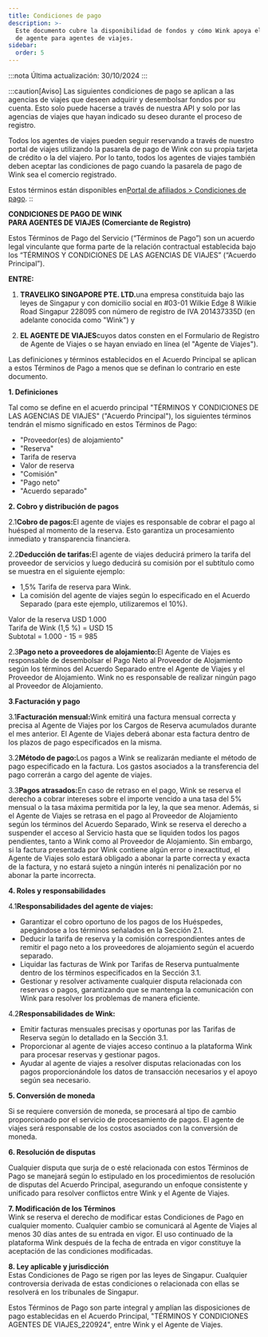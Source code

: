 ```yaml
---
title: Condiciones de pago
description: >-
  Este documento cubre la disponibilidad de fondos y cómo Wink apoya el modelo
  de agente para agentes de viajes.
sidebar:
  order: 5
---
```

:::nota
Última actualización: 30/10/2024
:::

:::caution\[Aviso]
Las siguientes condiciones de pago se aplican a las agencias de viajes que deseen adquirir y desembolsar fondos por su cuenta.
Esto solo puede hacerse a través de nuestra API y solo por las agencias de viajes que hayan indicado su deseo durante el proceso de registro.

Todos los agentes de viajes pueden seguir reservando a través de nuestro portal de viajes utilizando la pasarela de pago de Wink con su propia tarjeta de crédito o la del viajero. Por lo tanto, todos los agentes de viajes también deben aceptar las condiciones de pago cuando la pasarela de pago de Wink sea el comercio registrado.

Estos términos están disponibles en[Portal de afiliados > Condiciones de pago](/studio/payment-terms).
::

**CONDICIONES DE PAGO DE WINK**\
**PARA AGENTES DE VIAJES (Comerciante de Registro)**

Estos Términos de Pago del Servicio (“Términos de Pago”) son un acuerdo legal vinculante que forma parte de la relación contractual establecida bajo los “TÉRMINOS Y CONDICIONES DE LAS AGENCIAS DE VIAJES” (“Acuerdo Principal”).

**ENTRE:**

1. **TRAVELIKO SINGAPORE PTE. LTD.**&#x75;na empresa constituida bajo las leyes de Singapur y con domicilio social en #03-01 Wilkie Edge 8 Wilkie Road Singapur 228095 con número de registro de IVA 201437335D (en adelante conocida como "Wink") y

2. **EL AGENTE DE VIAJES**cuyos datos consten en el Formulario de Registro de Agente de Viajes o se hayan enviado en línea (el "Agente de Viajes").

Las definiciones y términos establecidos en el Acuerdo Principal se aplican a estos Términos de Pago a menos que se definan lo contrario en este documento.

**1. Definiciones**

Tal como se define en el acuerdo principal "TÉRMINOS Y CONDICIONES DE LAS AGENCIAS DE VIAJES" ("Acuerdo Principal"), los siguientes términos tendrán el mismo significado en estos Términos de Pago:

* "Proveedor(es) de alojamiento"
* "Reserva"
* Tarifa de reserva
* Valor de reserva
* "Comisión"
* "Pago neto"
* "Acuerdo separado"

**2. Cobro y distribución de pagos**

2.1**Cobro de pagos:**&#x45;l agente de viajes es responsable de cobrar el pago al huésped al momento de la reserva. Esto garantiza un procesamiento inmediato y transparencia financiera.

2.2**Deducción de tarifas:**&#x45;l agente de viajes deducirá primero la tarifa del proveedor de servicios y luego deducirá su comisión por el subtítulo como se muestra en el siguiente ejemplo:

* 1,5% Tarifa de reserva para Wink.
* La comisión del agente de viajes según lo especificado en el Acuerdo Separado (para este ejemplo, utilizaremos el 10%).

Valor de la reserva USD 1.000\
Tarifa de Wink (1,5 %) = USD 15\
Subtotal = 1.000 - 15 = 985

2.3**Pago neto a proveedores de alojamiento:**&#x45;l Agente de Viajes es responsable de desembolsar el Pago Neto al Proveedor de Alojamiento según los términos del Acuerdo Separado entre el Agente de Viajes y el Proveedor de Alojamiento. Wink no es responsable de realizar ningún pago al Proveedor de Alojamiento.

**3**.**Facturación y pago**

3.1**Facturación mensual:**&#x57;ink emitirá una factura mensual correcta y precisa al Agente de Viajes por los Cargos de Reserva acumulados durante el mes anterior. El Agente de Viajes deberá abonar esta factura dentro de los plazos de pago especificados en la misma.

3.2**Método de pago:**&#x4C;os pagos a Wink se realizarán mediante el método de pago especificado en la factura. Los gastos asociados a la transferencia del pago correrán a cargo del agente de viajes.

3.3**Pagos atrasados:**&#x45;n caso de retraso en el pago, Wink se reserva el derecho a cobrar intereses sobre el importe vencido a una tasa del 5% mensual o la tasa máxima permitida por la ley, la que sea menor. Además, si el Agente de Viajes se retrasa en el pago al Proveedor de Alojamiento según los términos del Acuerdo Separado, Wink se reserva el derecho a suspender el acceso al Servicio hasta que se liquiden todos los pagos pendientes, tanto a Wink como al Proveedor de Alojamiento. Sin embargo, si la factura presentada por Wink contiene algún error o inexactitud, el Agente de Viajes solo estará obligado a abonar la parte correcta y exacta de la factura, y no estará sujeto a ningún interés ni penalización por no abonar la parte incorrecta.

**4. Roles y responsabilidades**

4.1**Responsabilidades del agente de viajes:**

* Garantizar el cobro oportuno de los pagos de los Huéspedes, apegándose a los términos señalados en la Sección 2.1.
* Deducir la tarifa de reserva y la comisión correspondientes antes de remitir el pago neto a los proveedores de alojamiento según el acuerdo separado.
* Liquidar las facturas de Wink por Tarifas de Reserva puntualmente dentro de los términos especificados en la Sección 3.1.
* Gestionar y resolver activamente cualquier disputa relacionada con reservas o pagos, garantizando que se mantenga la comunicación con Wink para resolver los problemas de manera eficiente.

4.2**Responsabilidades de Wink:**

* Emitir facturas mensuales precisas y oportunas por las Tarifas de Reserva según lo detallado en la Sección 3.1.
* Proporcionar al agente de viajes acceso continuo a la plataforma Wink para procesar reservas y gestionar pagos.
* Ayudar al agente de viajes a resolver disputas relacionadas con los pagos proporcionándole los datos de transacción necesarios y el apoyo según sea necesario.

**5. Conversión de moneda**

Si se requiere conversión de moneda, se procesará al tipo de cambio proporcionado por el servicio de procesamiento de pagos. El agente de viajes será responsable de los costos asociados con la conversión de moneda.

**6. Resolución de disputas**

Cualquier disputa que surja de o esté relacionada con estos Términos de Pago se manejará según lo estipulado en los procedimientos de resolución de disputas del Acuerdo Principal, asegurando un enfoque consistente y unificado para resolver conflictos entre Wink y el Agente de Viajes.

**7. Modificación de los Términos**\
Wink se reserva el derecho de modificar estas Condiciones de Pago en cualquier momento. Cualquier cambio se comunicará al Agente de Viajes al menos 30 días antes de su entrada en vigor. El uso continuado de la plataforma Wink después de la fecha de entrada en vigor constituye la aceptación de las condiciones modificadas.

**8. Ley aplicable y jurisdicción**\
Estas Condiciones de Pago se rigen por las leyes de Singapur. Cualquier controversia derivada de estas condiciones o relacionada con ellas se resolverá en los tribunales de Singapur.

Estos Términos de Pago son parte integral y amplían las disposiciones de pago establecidas en el Acuerdo Principal, "TÉRMINOS Y CONDICIONES AGENTES DE VIAJES\_220924", entre Wink y el Agente de Viajes.

